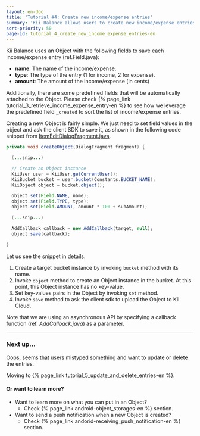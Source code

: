 ```yaml
---
layout: en-doc
title: 'Tutorial #4: Create new income/expense entries'
summary: 'Kii Balance allows users to create new income/expense entries by pressing "Add" button.  Those entries are to be uploaded and stored to Kii Cloud.'
sort-priority: 50
page-id: tutorial_4_create_new_income_expense_entries-en
---
```

Kii Balance uses an Object with the following fields to save each income/expense entry (ref.Field.java):

* **name**: The name of the income/expense.
* **type**: The type of the entry (1 for income, 2 for expense).
* **amount**: The amount of the income/expense (in cents)

Additionally, there are some predefined fields that will be automatically
attached to the Object.  Please check
{% page_link tutorial_3_retrieve_income_expense_entry-en %}
to see how we leverage the predefined field `_created` to sort the list of
income/expense entries.

Creating a new Object is fairly simple.  We just need to set field values in
the object and ask the client SDK to save it, as shown in the following code
snippet from
[ItemEditDialogFragment.java](https://github.com/KiiPlatform/KiiBalance-Android/blob/master/src/com/kii/sample/balance/list/ItemEditDialogFragment.java#L173).

```java
private void createObject(DialogFragment fragment) {

  (...snip...)

  // Create an Object instance
  KiiUser user = KiiUser.getCurrentUser();
  KiiBucket bucket = user.bucket(Constants.BUCKET_NAME);
  KiiObject object = bucket.object();

  object.set(Field.NAME, name);
  object.set(Field.TYPE, type);
  object.set(Field.AMOUNT, amount * 100 + subAmount);

  (...snip...)

  AddCallback callback = new AddCallback(target, null);
  object.save(callback);

}
```

Let us see the snippet in details.  

1. Create a target bucket instance by invoking `bucket` method with its name.
2. Invoke `object` method to create an Object instance in the bucket.  At this point, this Object instance has no key-value.
3. Set key-values pairs in the Object by invoking `set` method.
4. Invoke `save` method to ask the client sdk to upload the Object to Kii Cloud.

Note that we are using an asynchronous API by specifying a callback function (ref. *AddCallback.java*) as a parameter.

----
### Next up...

Oops, seems that users mistyped something and want to update or delete the entries.  

Moving to {% page_link tutorial_5_update_and_delete_entries-en %}.

#### Or want to learn more?

* Want to learn more on what you can put in an Object?  
  * Check {% page_link android-object_storages-en %} section.
* Want to send a push notification when a new Object is created? 
  * Check {% page_link andorid-receiving_push_notification-en %} section.
